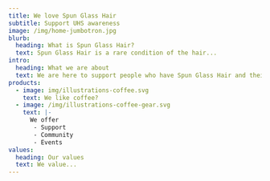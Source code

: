 ```yaml
---
title: We love Spun Glass Hair
subtitle: Support UHS awareness
image: /img/home-jumbotron.jpg
blurb:
  heading: What is Spun Glass Hair?
  text: Spun Glass Hair is a rare condition of the hair...
intro:
  heading: What we are about
  text: We are here to support people who have Spun Glass Hair and their families.
products:
  - image: img/illustrations-coffee.svg
    text: We like coffee?
  - image: /img/illustrations-coffee-gear.svg
    text: |-
      We offer 
       - Support
       - Community
       - Events
values:
  heading: Our values
  text: We value...
---
```



